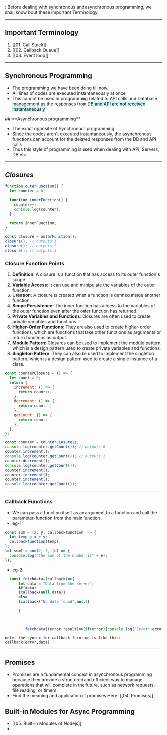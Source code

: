 

: Before dealing with synchronous and asynchronous programming, we shall know bout these important Terminology.

---
## **Important Terminology**
1.  [[01. Call Stack]]
2.  [[02. Callback Queue]]
3.   [[03. Event loop]]

---

## **Synchronous Programming**

- The programming we have been doing till now.
- All lines of codes are executed instantaneously at once
- This cannot be used in programming related to API calls and Database management as the responses from DB<mark style="background: #ABF7F7A6;"> and API are not received instantaneously
</mark>
## **Asynchronous programming**

- The exact opposite of Synchronous programming
- Since the codes aren't executed instantaneously, the asynchronous functions can account for the delayed responses from the DB and API calls
- Thus this style of programming is used when dealing with API, Servers, DB etc.

---

## ***Closures***

```javascript
function outerFunction() {
  let counter = 0;

  function innerFunction() {
    counter++;
    console.log(counter);
  }

  return innerFunction;
}

const closure = outerFunction();
closure(); // outputs 1
closure(); // outputs 2
closure(); // outputs 3
```

### **Closure Function Points**

1. **Definition**: A closure is a function that has access to its outer function's scope.
2. **Variable Access**: It can use and manipulate the variables of the outer function.
3. **Creation**: A closure is created when a function is defined inside another function.
4. **Scope Persistence**: The inner function has access to the variables of the outer function even after the outer function has returned.
5. **Private Variables and Functions**: Closures are often used to create private variables and functions.
6. **Higher-Order Functions**: They are also used to create higher-order functions, which are functions that take other functions as arguments or return functions as output.
7. **Module Pattern**: Closures can be used to implement the module pattern, which is a design pattern used to create private variables and functions.
8. **Singleton Pattern**: They can also be used to implement the singleton pattern, which is a design pattern used to create a single instance of a class.

```javascript
const counterClosure = () => {
  let count = 0;
  return {
    increment: () => {
      return count++;
    },
    decrement: () => {
      return count--;
    },
    getCount: () => {
      return count;
    },
  };
};

const counter = counterClosure();
console.log(counter.getCount()); // outputs 0
counter.increment();
console.log(counter.getCount()); // outputs 1
counter.decrement();
console.log(counter.getCount());
counter.increment();
counter.increment();
counter.increment();
console.log(counter.getCount());
```

---

### **Callback Functions**

- We can pass a function itself as an argument to a function and call the parameter-function from the main function .
- eg-1:

```javascript
const sum = (x, y, callbackfunction) => {
  let temp = x + y;
  callbackfunction(temp);
};
let sum1 = sum(2, 3, (e) => {
  console.log("The sum of the number is" + e);
});

```

- eg-2:

```js
  const fetchdata=(callback)=>{
	  let data = "Data from the server";
	  if(data)
	  {callback(null,data)}
	  else
	  {callback("No data found",null)}

	  }

  
  
         fetchdata((error,result)=>{if(error){console.log("Error":error)} else{console.log("Result":result)}})
```

`note: the syntax for callback fucntion is like this: callback(error,data)`

---
## **Promises**
-  Promises are a fundamental concept in asynchronous programming because they provide a structured and efficient way to manage operations that will complete in the future, such as network requests, file reading, or timers.
- Find the  meaning and application of promises Here: [[04. Promises]]

## **Built-in Modules for Async Programming**
- [[05. Built-in Modules of Nodejs]]
- 